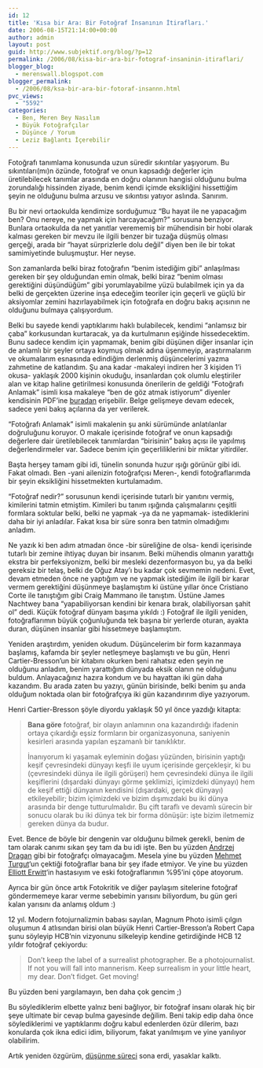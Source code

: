 ```yaml
---
id: 12
title: 'Kısa bir Ara: Bir Fotoğraf İnsanının İtirafları.'
date: 2006-08-15T21:14:00+00:00
author: admin
layout: post
guid: http://www.subjektif.org/blog/?p=12
permalink: /2006/08/kisa-bir-ara-bir-fotograf-insaninin-itiraflari/
blogger_blog:
  - merenswall.blogspot.com
blogger_permalink:
  - /2006/08/ksa-bir-ara-bir-fotoraf-insannn.html
pvc_views:
  - "5592"
categories:
  - Ben, Meren Bey Nasılım
  - Büyük Fotoğrafçılar
  - Düşünce / Yorum
  - Leziz Bağlantı İçerebilir
---
```

<div class="tag_list">
  Fotoğrafı tanımlama konusunda uzun süredir sıkıntılar yaşıyorum. Bu sıkıntıları(mı)n özünde, fotoğraf ve onun kapsadığı değerler için üretilebilecek tanımlar arasında en doğru olanının hangisi olduğunu bulma zorundalığı hissinden ziyade, benim kendi içimde eksikliğini hissettiğim şeyin ne olduğunu bulma arzusu ve sıkıntısı yatıyor aslında. Sanırım.
</div>

Bu bir nevi ortaokulda kendimize sorduğumuz &#8220;Bu hayat ile ne yapacağım ben? Onu nereye, ne yapmak için harcayacağım?&#8221; sorusuna benziyor. Bunlara ortaokulda da net yanıtlar verememiş bir mühendisin bir hobi olarak kalması gereken bir mevzu ile ilgili benzer bir tuzağa düşmüş olması gerçeği, arada bir &#8220;hayat sürprizlerle dolu değil&#8221; diyen ben ile bir tokat samimiyetinde buluşmuştur. Her neyse.

Son zamanlarda belki biraz fotoğrafın &#8220;benim istediğim gibi&#8221; anlaşılması gereken bir şey olduğundan emin olmak, belki biraz &#8220;benim olması gerektiğini düşündüğüm&#8221; gibi yorumlayabilme yüzü bulabilmek için ya da belki de gerçekten üzerine inşa edeceğim teoriler için geçerli ve güçlü bir aksiyomlar zemini hazırlayabilmek için fotoğrafa en doğru bakış açısının ne olduğunu bulmaya çalışıyordum.

Belki bu sayede kendi yaptıklarımı haklı bulabilecek, kendimi &#8220;anlamsız bir çaba&#8221; korkusundan kurtaracak, ya da kurtulmanın eşiğinde hissedecektim. Bunu sadece kendim için yapmamak, benim gibi düşünen diğer insanlar için de anlamlı bir şeyler ortaya koymuş olmak adına üşenmeyip, araştırmalarım ve okumalarım esnasında edindiğim derlenmiş düşüncelerimi yazma zahmetine de katlandım. Şu ana kadar -makaleyi indiren her 3 kişiden 1&#8217;i okusa- yaklaşık 2000 kişinin okuduğu, insanlardan çok olumlu eleştiriler alan ve kitap haline getirilmesi konusunda önerilerin de geldiği &#8220;Fotoğrafı Anlamak&#8221; isimli kısa makaleye &#8220;ben de göz atmak istiyorum&#8221; diyenler kendisinin PDF&#8217;ine [buradan](http://cekirdek.uludag.org.tr/~meren/photography/fotografi-anlamak.pdf) erişebilir. Belge gelişmeye devam edecek, sadece yeni bakış açılarına da yer verilerek.

&#8220;Fotoğrafı Anlamak&#8221; isimli makalenin şu anki sürümünde anlatılanlar doğruluğunu koruyor. O makale içerisinde fotoğraf ve onun kapsadığı değerlere dair üretilebilecek tanımlardan &#8220;birisinin&#8221; bakış açısı ile yapılmış değerlendirmeler var. Sadece benim için geçerliliklerini bir miktar yitirdiler.

Başta herşey tamam gibi idi, tünelin sonunda huzur ışığı görünür gibi idi. Fakat olmadı. Ben -yani ailenizin fotoğrafçısı Meren-, kendi fotoğraflarımda bir şeyin eksikliğini hissetmekten kurtulamadım.

&#8220;Fotoğraf nedir?&#8221; sorusunun kendi içerisinde tutarlı bir yanıtını vermiş, kimilerini tatmin etmiştim. Kimileri bu tanım ışığında çalışmalarını çeşitli formlara soktular belki, belki ne yapmak -ya da ne yapmamak- istediklerini daha bir iyi anladılar. Fakat kısa bir süre sonra ben tatmin olmadığımı anladım.

Ne yazık ki ben adım atmadan önce -bir süreliğine de olsa- kendi içerisinde tutarlı bir zemine ihtiyaç duyan bir insanım. Belki mühendis olmanın yarattığı ekstra bir perfeksiyonizm, belki bir mesleki dezenformasyon bu, ya da belki gereksiz bir telaş, belki de Oğuz Atay&#8217;ı bu kadar çok sevmemin nedeni. Evet, devam etmeden önce ne yaptığım ve ne yapmak istediğim ile ilgili bir karar vermem gerektiğini düşünmeye başlamıştım ki üstüne yıllar önce Cristiano Corte ile tanıştığım gibi Craig Mammano ile tanıştım. Üstüne James Nachtwey bana &#8220;yapabiliyorsan kendini bir kenara bırak, olabiliyorsan şahit ol&#8221; dedi. Küçük fotoğraf dünyam başıma yıkıldı :) Fotoğraf ile ilgili yeniden, fotoğraflarımın büyük çoğunluğunda tek başına bir yerlerde oturan, ayakta duran, düşünen insanlar gibi hissetmeye başlamıştım.

Yeniden araştırdım, yeniden okudum. Düşüncelerim bir form kazanmaya başlamış, kafamda bir şeyler netleşmeye başlamıştı ve bu gün, Henri Cartier-Bresson&#8217;un bir kitabını okurken beni rahatsız eden şeyin ne olduğunu anladım, benim yarattığım dünyada eksik olanın ne olduğunu buldum. Anlayacağınız hazıra kondum ve bu hayattan iki gün daha kazandım. Bu arada zaten bu yazıyı, günün birisinde, belki benim şu anda olduğum noktada olan bir fotoğrafçıya iki gün kazandırırım diye yazıyorum.

Henri Cartier-Bresson şöyle diyordu yaklaşık 50 yıl önce yazdığı kitapta:

> **Bana göre** fotoğraf, bir olayın anlamının ona kazandırdığı ifadenin ortaya çıkardığı eşsiz formların bir organizasyonuna, saniyenin kesirleri arasında yapılan eşzamanlı bir tanıklıktır.
> 
> İnanıyorum ki yaşamak eyleminin doğası yüzünden, birisinin yaptığı keşif çevresindeki dünyayı keşfi ile uyum içerisinde gerçekleşir, ki bu (çevresindeki dünya ile ilgili görüşeri) hem çevresindeki dünya ile ilgili keşiflerini (dışardaki dünyayı görme şeklimizi, içimizdeki dünyayı) hem de keşif ettiği dünyanın kendisini (dışardaki, gerçek dünyayı) etkileyebilir; bizim içimizdeki ve bizim dışımızdaki bu iki dünya arasında bir denge tutturulmalıdır. Bu çift taraflı ve devamlı sürecin bir sonucu olarak bu iki dünya tek bir forma dönüşür: işte bizim iletmemiz gereken dünya da budur.

Evet. Bence de böyle bir dengenin var olduğunu bilmek gerekli, benim de tam olarak canımı sıkan şey tam da bu idi işte. Ben bu yüzden [Andrzej Dragan](http://andrzejdragan.com/) gibi bir fotoğrafçı olmayacağım. Mesela yine bu yüzden [Mehmet Turgut](http://mehmetturgut.com/)&#8216;un çektiği fotoğraflar bana bir şey ifade etmiyor. Ve yine bu yüzden [Elliott Erwitt](http://www.elliotterwitt.com/entry.html)&#8216;in hastasıyım ve eski fotoğraflarımın %95&#8217;ini çöpe atoyorum.

Ayrıca bir gün önce artık Fotokritik ve diğer paylaşım sitelerine fotoğraf göndermemeye karar verme sebebimin yarısını biliyordum, bu gün geri kalan yarısını da anlamış oldum :)

12 yıl. Modern fotojurnalizmin babası sayılan, Magnum Photo isimli çılgın oluşumun 4 atlısından birisi olan büyük Henri Cartier-Bresson&#8217;a Robert Capa şunu söyleyip HCB&#8217;nin vizyonunu silkeleyip kendine getirdiğinde HCB 12 yıldır fotoğraf çekiyordu:

> Don&#8217;t keep the label of a surrealist photographer. Be a photojournalist. If not you will fall into mannerism. Keep surrealism in your little heart, my dear. Don&#8217;t fidget. Get moving!

Bu yüzden beni yargılamayın, ben daha çok gencim ;)

Bu söylediklerim elbette yalnız beni bağlıyor, bir fotoğraf insanı olarak hiç bir şeye ultimate bir cevap bulma gayesinde değilim. Beni takip edip daha önce söylediklerimi ve yaptıklarımı doğru kabul edenlerden özür dilerim, bazı konularda çok ikna edici idim, biliyorum, fakat yanılmışım ve yine yanılıyor olabilirim.

Artık yeniden özgürüm, [düşünme süreci](http://meren.org/blog/2006/08/david-burnett-ile-tanma_12.html) sona erdi, yasaklar kalktı.